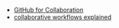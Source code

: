 * [GitHub for Collaboration](https://mozilla.github.io/open-leadership-training-series/articles/github-for-collaboration/)
* [collaborative workflows explained](https://www.atlassian.com/git/tutorials/comparing-workflows)
